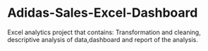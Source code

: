 # Adidas-Sales-Excel-Dashboard
Excel analytics project that contains: Transformation and cleaning, descriptive analysis of data,dashboard and report of the analysis.
